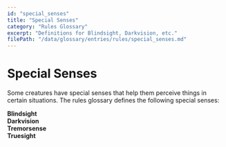 ```yaml
---
id: "special_senses"
title: "Special Senses"
category: "Rules Glossary"
excerpt: "Definitions for Blindsight, Darkvision, etc."
filePath: "/data/glossary/entries/rules/special_senses.md"
---
```

# Special Senses
<p class="glossary-intro-quote">Some creatures have special senses that help them perceive things in certain situations. The rules glossary defines the following special senses:</p>

<div class="glossary-example-list">
  <div class="glossary-example-item"><strong>Blindsight</strong></div>
  <div class="glossary-example-item"><strong>Darkvision</strong></div>
  <div class="glossary-example-item"><strong>Tremorsense</strong></div>
  <div class="glossary-example-item"><strong>Truesight</strong></div>
</div>
